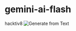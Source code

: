 # gemini-ai-flash
hacktiv8
![Generate from Text]([URL_GAMBAR](https://raw.githubusercontent.com/ernescahyo-a11y/gemini-ai-flash/refs/heads/main/generate-from-text.png))
